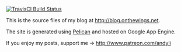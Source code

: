 [![TravisCI Build Status](https://travis-ci.org/andyli/blog.svg?branch=master)](https://travis-ci.org/andyli/blog)

This is the source files of my blog at http://blog.onthewings.net.

The site is generated using [Pelican](http://getpelican.com/) and hosted on Google App Engine.

If you enjoy my posts, support me -> http://www.patreon.com/andyli